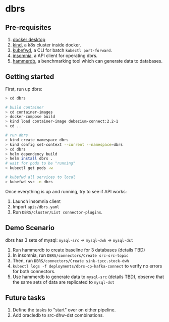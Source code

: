 # dbrs

## Pre-requisites

1. [docker desktop](https://www.docker.com/products/docker-desktop/)
2. [kind](https://kind.sigs.k8s.io/), a k8s cluster inside docker.
3. [kubefwd](https://github.com/txn2/kubefwd), a CLI for batch `kubectl port-forward`.
4. [insomnia](https://github.com/Kong/insomnia), a API client for operating dbrs.
5. [hammerdb](https://www.hammerdb.com/download.html), a benchmarking tool which can generate data to databases.

## Getting started

First, run up dbrs:

```bash
> cd dbrs

# build container
> cd container-images
> docker-compose build
> kind load container-image debezium-connect:2.2-1
> cd ..

# run dbrs
> kind create namespace dbrs
> kind config set-context --current --namespace=dbrs
> cd dbrs
> helm dependency build
> helm install dbrs .
# wait for pods to be "running"
> kubectl get pods -w

# kubefwd all services to local
> kubefwd svc -n dbrs
```

Once everything is up and running, try to see if API works:

1. Launch insomnia client
2. Import `apis/dbrs.yaml`
3. Run `DBRS/cluster/List connector-plugins`.

## Demo Scenario

dbrs has 3 sets of mysql: `mysql-src` => `mysql-dwh` => `mysql-dst`

1. Run hammerdb to create baseline for 3 databases (details TBD)
2. In insomnia, run `DBRS/connectors/Create src-src-topic`
3. Then, run `DBRS/connectors/Create sink-tpcc.stock-dwh`
4. `kubectl logs -f deployments/dbrs-cp-kafka-connect` to verify no errors for both connectors.
5. Use hammerdb to generate data to `mysql-src` (details TBD), observe that the same sets of data are replicated to `mysql-dst`


## Future tasks

1. Define the tasks to "start" over on either pipeline.
2. Add oracledb to src-dhw-dst combinations.
